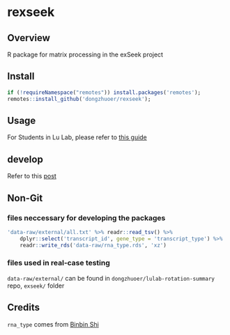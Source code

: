 # rexseek

## Overview

R package for matrix processing in the exSeek project

## Install

```r
if (!requireNamespace("remotes")) install.packages('remotes');
remotes::install_github('dongzhuoer/rexseek');
```

## Usage

For Students in Lu Lab, please refer to [this guide](https://github.com/dongzhuoer/lulab-rotation-summary/blob/master/exseek.md)

## develop

Refer to this [post](https://dongzhuoer.github.io/_redirects/develop-upon-my-r-package.html)

## Non-Git


### files neccessary for developing the packages

```r
'data-raw/external/all.txt' %>% readr::read_tsv() %>% 
	dplyr::select('transcript_id', gene_type = 'transcript_type') %>%
    readr::write_rds('data-raw/rna_type.rds', 'xz')
```

### files used in real-case testing

`data-raw/external/` can be found in `dongzhuoer/lulab-rotation-summary` repo, `exseek/` folder

## Credits

`rna_type` comes from [Binbin Shi](https://github.com/ltbyshi)
